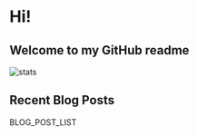 # Hi!
## Welcome to my GitHub readme
![stats](https://github-readme-streak-stats.herokuapp.com/?user=heathhenley)

## Recent Blog Posts
BLOG_POST_LIST